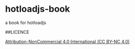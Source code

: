 # hotloadjs-book
a book for hotloadjs

##LICENCE

[Attribution-NonCommercial 4.0 International (CC BY-NC 4.0)](https://creativecommons.org/licenses/by-nc/4.0/)
